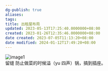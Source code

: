 ```yaml
---
dg-publish: true
aliases: 
tags: 
title: 出租屋布局
updated: 2023-05-13T17:25:40.0000000+08:00
created: 2023-01-26T12:35:46.0000000+08:00
date created: 2023-07-05T11:13:20+08:00
date modified: 2024-01-12T17:49:20+08:00
---
```


![image1](/img/user/resources/attachments/image1-26.jpeg)  
留缝 防止做菜的时候溢（yu 四声）锅，搞到插座。
